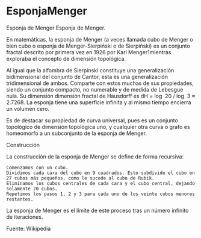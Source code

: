 # EsponjaMenger
Esponja de Menger
Esponja de Menger.

En matemáticas, la esponja de Menger (a veces llamada cubo de Menger o bien cubo o esponja de Menger-Sierpiński o de Sierpiński) es un conjunto fractal descrito por primera vez en 1926 por Karl Menger1​ mientras exploraba el concepto de dimensión topológica.

Al igual que la alfombra de Sierpinski constituye una generalización bidimensional del conjunto de Cantor, esta es una generalización tridimensional de ambos. Comparte con estos muchas de sus propiedades, siendo un conjunto compacto, no numerable y de medida de Lebesgue nula. Su dimensión dimensión fractal de Hausdorff es dH = log ⁡ 20 / log ⁡ 3 ≈ 2.7268. La esponja tiene una superficie infinita y al mismo tiempo encierra un volumen cero.

Es de destacar su propiedad de curva universal, pues es un conjunto topológico de dimensión topológica uno, y cualquier otra curva o grafo es homeomorfo a un subconjunto de la esponja de Menger.



Construcción

La construcción de la esponja de Menger se define de forma recursiva:

	Comenzamos con un cubo.
    Dividimos cada cara del cubo en 9 cuadrados. Esto subdivide el cubo en 27 cubos más pequeños, como le sucede al cubo de Rubik.
    Eliminamos los cubos centrales de cada cara y el cubo central, dejando solamente 20 cubos.
    Repetimos los pasos 1, 2 y 3 para cada uno de los veinte cubos menores restantes.

   La esponja de Menger es el límite de este proceso tras un número infinito de iteraciones.

Fuente: Wikipedia